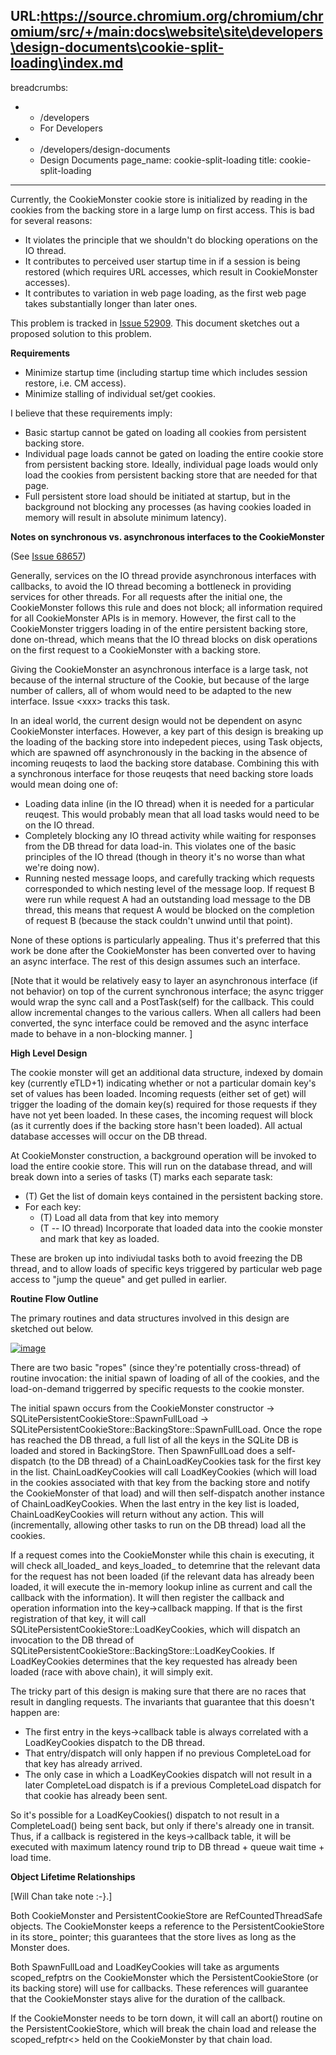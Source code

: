 URL:https://source.chromium.org/chromium/chromium/src/+/main:docs\website\site\developers\design-documents\cookie-split-loading\index.md
---
breadcrumbs:
- - /developers
  - For Developers
- - /developers/design-documents
  - Design Documents
page_name: cookie-split-loading
title: cookie-split-loading
---

Currently, the CookieMonster cookie store is initialized by reading in the
cookies from the backing store in a large lump on first access. This is bad for
several reasons:

*   It violates the principle that we shouldn't do blocking operations
            on the IO thread.
*   It contributes to perceived user startup time in if a session is
            being restored (which requires URL accesses, which result in
            CookieMonster accesses).
*   It contributes to variation in web page loading, as the first web
            page takes substantially longer than later ones.

This problem is tracked in [Issue 52909](https://crbug.com/52909). This document
sketches out a proposed solution to this problem.

**Requirements**

*   Minimize startup time (including startup time which includes session
            restore, i.e. CM access).
*   Minimize stalling of individual set/get cookies.

I believe that these requirements imply:

*   Basic startup cannot be gated on loading all cookies from persistent
            backing store.
*   Individual page loads cannot be gated on loading the entire cookie
            store from persistent backing store. Ideally, individual page loads
            would only load the cookies from persistent backing store that are
            needed for that page.
*   Full persistent store load should be initiated at startup, but in
            the background not blocking any processes (as having cookies loaded
            in memory will result in absolute minimum latency).

**Notes on synchronous vs. asynchronous interfaces to the CookieMonster**

(See [Issue 68657](https://crbug.com/68657))

Generally, services on the IO thread provide asynchronous interfaces with
callbacks, to avoid the IO thread becoming a bottleneck in providing services
for other threads. For all requests after the initial one, the CookieMonster
follows this rule and does not block; all information required for all
CookieMonster APIs is in memory. However, the first call to the CookieMonster
triggers loading in of the entire persistent backing store, done on-thread,
which means that the IO thread blocks on disk operations on the first request to
a CookieMonster with a backing store.

Giving the CookieMonster an asynchronous interface is a large task, not because
of the internal structure of the Cookie, but because of the large number of
callers, all of whom would need to be adapted to the new interface. Issue
&lt;xxx&gt; tracks this task.

In an ideal world, the current design would not be dependent on async
CookieMonster interfaces. However, a key part of this design is breaking up the
loading of the backing store into indepedent pieces, using Task objects, which
are spawned off asynchronously in the backing in the absence of incoming
reuqests to laod the backing store database. Combining this with a synchronous
interface for those reuqests that need backing store loads would mean doing one
of:

*   Loading data inline (in the IO thread) when it is needed for a
            particular reuqest. This would probably mean that all load tasks
            would need to be on the IO thread.
*   Completely blocking any IO thread activity while waiting for
            responses from the DB thread for data load-in. This violates one of
            the basic principles of the IO thread (though in theory it's no
            worse than what we're doing now).
*   Running nested message loops, and carefully tracking which requests
            corresponded to which nesting level of the message loop. If request
            B were run while request A had an outstanding load message to the DB
            thread, this means that request A would be blocked on the completion
            of request B (because the stack couldn't unwind until that point).

None of these options is particularly appealing. Thus it's preferred that this
work be done after the CookieMonster has been converted over to having an async
interface. The rest of this design assumes such an interface.

\[Note that it would be relatively easy to layer an asynchronous interface (if
not behavior) on top of the current synchronous interface; the async trigger
would wrap the sync call and a PostTask(self) for the callback. This could allow
incremental changes to the various callers. When all callers had been converted,
the sync interface could be removed and the async interface made to behave in a
non-blocking manner. \]

**High Level Design**

The cookie monster will get an additional data structure, indexed by domain key
(currently eTLD+1) indicating whether or not a particular domain key's set of
values has been loaded. Incoming requests (either set of get) will trigger the
loading of the domain key(s) required for those requests if they have not yet
been loaded. In these cases, the incoming request will block (as it currently
does if the backing store hasn't been loaded). All actual database accesses will
occur on the DB thread.

At CookieMonster construction, a background operation will be invoked to load
the entire cookie store. This will run on the database thread, and will break
down into a series of tasks (T) marks each separate task:

*   (T) Get the list of domain keys contained in the persistent backing
            store.
*   For each key:
    *   (T) Load all data from that key into memory
    *   (T -- IO thread) Incorporate that loaded data into the cookie
                monster and mark that key as loaded.

These are broken up into indiviudal tasks both to avoid freezing the DB thread,
and to allow loads of specific keys triggered by particular web page access to
"jump the queue" and get pulled in earlier.

**Routine Flow Outline**

The primary routines and data structures involved in this design are sketched
out below.

[<img alt="image"
src="/developers/design-documents/cookie-split-loading/objects.svg">](/developers/design-documents/cookie-split-loading/objects.svg)

There are two basic "ropes" (since they're potentially cross-thread) of routine
invocation: the initial spawn of loading of all of the cookies, and the
load-on-demand triggerred by specific requests to the cookie monster.

The initial spawn occurs from the CookieMonster constructor -&gt;
SQLitePersistentCookieStore::SpawnFullLoad -&gt;
SQLitePersistentCookieStore::BackingStore::SpawnFullLoad. Once the rope has
reached the DB thread, a full list of all the keys in the SQLite DB is loaded
and stored in BackingStore. Then SpawnFullLoad does a self-dispatch (to the DB
thread) of a ChainLoadKeyCookies task for the first key in the list.
ChainLoadKeyCookies will call LoadKeyCookies (which will load in the cookies
associated with that key from the backing store and notify the CookieMonster of
that load) and will then self-dispatch another instance of ChainLoadKeyCookies.
When the last entry in the key list is loaded, ChainLoadKeyCookies will return
without any action. This will (incrementally, allowing other tasks to run on the
DB thread) load all the cookies.

If a request comes into the CookieMonster while this chain is executing, it will
check all_loaded_ and keys_loaded_ to detemrine that the relevant data for the
request has not been loaded (if the relevant data has already been loaded, it
will execute the in-memory lookup inline as current and call the callback with
the information). It will then register the callback and operation information
into the key-&gt;callback mapping. If that is the first registration of that
key, it will call SQLitePersistentCookieStore::LoadKeyCookies, which will
dispatch an invocation to the DB thread of
SQLitePersistentCookieStore::BackingStore::LoadKeyCookies. If LoadKeyCookies
determines that the key requested has already been loaded (race with above
chain), it will simply exit.

The tricky part of this design is making sure that there are no races that
result in dangling requests. The invariants that guarantee that this doesn't
happen are:

*   The first entry in the keys-&gt;callback table is always correlated
            with a LoadKeyCookies dispatch to the DB thread.
*   That entry/dispatch will only happen if no previous CompleteLoad for
            that key has already arrived.
*   The only case in which a LoadKeyCookies dispatch will not result in
            a later CompleteLoad dispatch is if a previous CompleteLoad dispatch
            for that cookie has already been sent.

So it's possible for a LoadKeyCookies() dispatch to not result in a
CompleteLoad() being sent back, but only if there's already one in transit.
Thus, if a callback is registered in the keys-&gt;callback table, it will be
executed with maximum latency round trip to DB thread + queue wait time + load
time.

**Object Lifetime Relationships**

\[Will Chan take note :-}.\]

Both CookieMonster and PersistentCookieStore are RefCountedThreadSafe objects.
The CookieMonster keeps a reference to the PersistentCookieStore in its store_
pointer; this guarantees that the store lives as long as the Monster does.

Both SpawnFullLoad and LoadKeyCookies will take as arguments scoped_refptrs on
the CookieMonster which the PersistentCookieStore (or its backing store) will
use for callbacks. These references will guarantee that the CookieMonster stays
alive for the duration of the callback.

If the CookieMonster needs to be torn down, it will call an abort() routine on
the PersistentCookieStore, which will break the chain load and release the
scoped_refptr&lt;&gt; held on the CookieMonster by that chain load.

